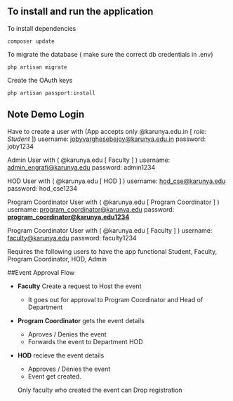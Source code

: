 ## To install and run the application

To install dependencies
```
composer update
```

To migrate the database ( make sure the correct db credentials in .env)
```
php artisan migrate
```

Create the OAuth keys
```
php artisan passport:install
```



## Note Demo Login

Have to create a user with (App accepts only @karunya.edu.in [ *role: Student* ])
username: jobyvarghesebejoy@karunya.edu.in
password: joby1234

Admin User with ( @karunya.edu [ Faculty ] )
username: admin_engrafi@karunya.edu
password: admin1234

HOD User with ( @karunya.edu [ HOD ] )
username: hod_cse@karunya.edu
password: hod_cse1234

Program Coordinator User with ( @karunya.edu [ Program Coordinator  ] )
username: program_coordinator@karunya.edu
password: **program_coordinator@karunya.edu1234**

Program Coordinator User with ( @karunya.edu [ Faculty ] )
username: faculty@karunya.edu
password: faculty1234


Requires the following users to have the app functional 
Student, Faculty, Program Coordinator, HOD, Admin  


##Event Approval Flow 

- **Faculty** Create a request to Host the event 
  - It goes out for approval to Program Coordinator and Head of Department
- **Program Coordinator** gets the event details
  - Aproves / Denies the event
  - Forwards the event to Department HOD
- **HOD** recieve the event details
  - Approves / Denies the event
  - Event get created.


  Only faculty who created the event can Drop registration
